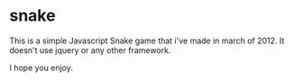 snake
=====

This is a simple Javascript Snake game that i've made in march of 2012. It doesn't use jquery or any other framework.

I hope you enjoy.
